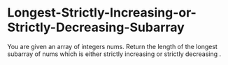 # Longest-Strictly-Increasing-or-Strictly-Decreasing-Subarray
You are given an array of integers nums. Return the length of the longest  subarray  of nums which is either  strictly increasing  or  strictly decreasing .
